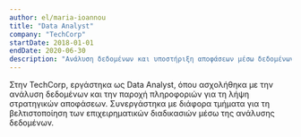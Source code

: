 ```yaml
---
author: el/maria-ioannou
title: "Data Analyst"
company: "TechCorp"
startDate: 2018-01-01
endDate: 2020-06-30
description: "Ανάλυση δεδομένων και υποστήριξη αποφάσεων μέσω δεδομένων."
---
```


Στην TechCorp, εργάστηκα ως Data Analyst, όπου ασχολήθηκα με την ανάλυση δεδομένων και την παροχή πληροφοριών για τη λήψη στρατηγικών αποφάσεων. Συνεργάστηκα με διάφορα τμήματα για τη βελτιστοποίηση των επιχειρηματικών διαδικασιών μέσω της ανάλυσης δεδομένων.
